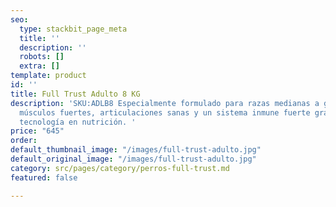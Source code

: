 ```yaml
---
seo:
  type: stackbit_page_meta
  title: ''
  description: ''
  robots: []
  extra: []
template: product
id: ''
title: Full Trust Adulto 8 KG
description: 'SKU:ADLB8 Especialmente formulado para razas medianas a gigantes, promoviendo
  músculos fuertes, articulaciones sanas y un sistema inmune fuerte gracias a la mejor
  tecnología en nutrición. '
price: "645"
order: 
default_thumbnail_image: "/images/full-trust-adulto.jpg"
default_original_image: "/images/full-trust-adulto.jpg"
category: src/pages/category/perros-full-trust.md
featured: false

---
```


